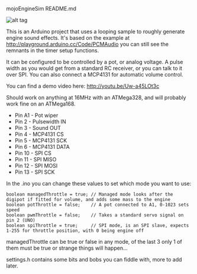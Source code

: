 mojoEngineSim README.md

![alt tag](http://www.74hc.co.uk/wp-content/uploads/2014/07/tallBanner_01.jpg)

This is an Arduino project that uses a looping sample to roughly generate engine sound effects. It's
based on the example at http://playground.arduino.cc/Code/PCMAudio you can still see the remnants
in the timer setup functions.

It can be configured to be controlled by a pot, or analog voltage. A pulse width as you would get from
a standard RC receiver, or you can talk to it over SPI. You can also connect a MCP4131 for automatic
volume control.

You can find a demo video here: http://youtu.be/Uw-a45LOt3c


Should work on anything at 16MHz with an ATMega328, and will probably work fine on an ATMega168.

* Pin A1 - Pot wiper
* Pin  2 - Pulsewidth IN
* Pin  3 - Sound OUT
* Pin  4 - MCP4131 CS
* Pin  5 - MCP4131 SCK
* Pin  6 - MCP4131 DATA
* Pin 10 - SPI CS
* Pin 11 - SPI MISO
* Pin 12 - SPI MOSI
* Pin 13 - SPI SCK


In the .ino you can change these values to set which mode you want to use:

```
boolean managedThrottle = true; // Managed mode looks after the digipot if fitted for volume, and adds some mass to the engine
boolean potThrottle = false;    // A pot connected to A1, 0-1023 sets speed
boolean pwmThrottle = false;    // Takes a standard servo signal on pin 2 (UNO)
boolean spiThrottle = true;     // SPI mode, is an SPI slave, expects 1-255 for throttle position, with 0 being engine off
```

managedThrottle can be true or false in any mode, of the last 3 only 1 of them must be true or strange things will happen...

settings.h contains some bits and bobs you can fiddle with, more to add later.